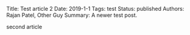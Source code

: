 Title: Test article 2
Date: 2019-1-1
Tags: test
Status: published
Authors: Rajan Patel, Other Guy
Summary: A newer test post.

second article

